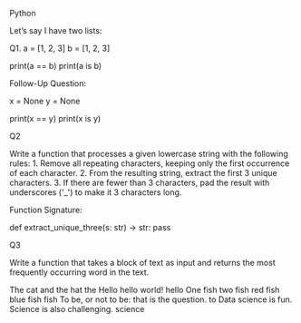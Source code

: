 Python 


Let’s say I have two lists:

Q1.
a = [1, 2, 3]
b = [1, 2, 3]

print(a == b)
print(a is b)



Follow-Up Question:

x = None
y = None

print(x == y)
print(x is y)


Q2

Write a function that processes a given lowercase string with the following rules:
        1.        Remove all repeating characters, keeping only the first occurrence of each character.
        2.        From the resulting string, extract the first 3 unique characters.
        3.        If there are fewer than 3 characters, pad the result with underscores ('_') to make it 3 characters long.


Function Signature:

def extract_unique_three(s: str) -> str:
    pass


Q3

Write a function that takes a block of text as input and returns the most frequently occurring word in the text.	
	
The cat and the hat	the
Hello hello world!	hello
One fish two fish red fish blue fish	fish
To be, or not to be: that is the question.	to
Data science is fun. Science is also challenging.	science





